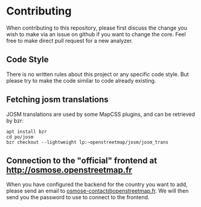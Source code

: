 # Contributing

When contributing to this repository, please first discuss the change you
wish to make via an issue on github if you want to change the core. Feel
free to make direct pull request for a new analyzer.

## Code Style

There is no written rules about this project or any specific code style.
But please try to make the code similar to code already existing.


## Fetching josm translations

JOSM translations are used by some MapCSS plugins, and can be retrieved by bzr:
```
apt install bzr
cd po/josm
bzr checkout --lightweight lp:~openstreetmap/josm/josm_trans
```

## Connection to the "official" frontend at http://osmose.openstreetmap.fr

When you have configured the backend for the country you want to add, please
send an email to osmose-contact@openstreetmap.fr. We will then send you the
password to use to connect to the frontend.
